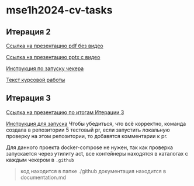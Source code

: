 # mse1h2024-cv-tasks

## Итерация 2

[Ссылка на презентацию pdf без видео](https://github.com/moevm/mse1h2024-cv-tasks/blob/main/presentation/%D0%98%D1%82%D0%B5%D1%80%D0%B0%D1%86%D0%B8%D1%8F%202.pdf)

[Ссылка на презентацию pptx с видео](https://github.com/moevm/mse1h2024-cv-tasks/blob/main/presentation/%D0%98%D1%82%D0%B5%D1%80%D0%B0%D1%86%D0%B8%D1%8F%202.pptx)


[Инструкция по запуску чекера](https://github.com/moevm/mse1h2024-cv-tasks/blob/main/documentation.md)

[Текст курсовой работы](https://github.com/moevm/mse1h2024-cv-tasks/wiki/%D0%B7%D0%B0%D0%B4%D0%B0%D0%BD%D0%B8%D0%B5-%D0%BD%D0%B0-%D0%B4%D0%BB%D1%8F-%D0%BA%D1%83%D1%80%D1%81%D0%BE%D0%B2%D0%BE%D0%B9-%D1%80%D0%B0%D0%B1%D0%BE%D1%82%D1%8B-%D0%BF%D0%BE-%D0%B3%D0%B5%D1%80%D0%BE%D1%8F%D0%BC)


## Итерация 3

[Ссылка на презентацию по итогам Итерации 3]()


[Инструкция для запуска](https://github.com/moevm/mse1h2024-cv-tasks/blob/main/documentation.md)
Чтобы убедиться, что всё корректно, команда создала в репозитории 5 тестовый pr, если запустить локальную проверку на этом репозитории, то добавятся комментарии к pr.

Для данного проекта docker-compose не нужен, так как проверка запускается через утилиту act, все контейнеры находятся в каталогах с каждым чекером в `.github`


> код находится в папке ./github
> документация находится в documentation.md

